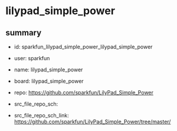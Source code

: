 # lilypad_simple_power
 
## summary 
* id: sparkfun_lilypad_simple_power_lilypad_simple_power
* user: sparkfun
* name: lilypad_simple_power
* board: lilypad_simple_power
* repo: https://github.com/sparkfun/LilyPad_Simple_Power



* src_file_repo_sch: 
* src_file_repo_sch_link: https://github.com/sparkfun/LilyPad_Simple_Power/tree/master/




